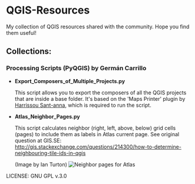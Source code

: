 # QGIS-Resources
My collection of QGIS resources shared with the community. Hope you find them useful!


## Collections:

### Processing Scripts (PyQGIS) by Germán Carrillo

 - **Export_Composers_of_Multiple_Projects.py**

   This script allows you to export the composers of all the QGIS projects that are inside a base folder.
   It's based on the 'Maps Printer' plugin by [Harrissou Sant-anna](https://github.com/DelazJ), which is required to run the script.

 - **Atlas_Neighbor_Pages.py**

   This script calculates neighbor (right, left, above, below) grid cells (pages) to include them as labels in Atlas current page.
   See original question at GIS.SE: http://gis.stackexchange.com/questions/214300/how-to-determine-neighbouring-tile-ids-in-qgis
   
   (Image by Ian Turton)
   ![Neighbor pages for Atlas][1]

LICENSE: GNU GPL v.3.0


 [1]: https://i.stack.imgur.com/nRkC5.png

